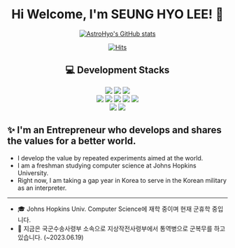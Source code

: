 <div align="center"> 

# Hi Welcome, I'm SEUNG HYO LEE! 👋 
 
[![AstroHyo's GitHub stats](https://github-readme-stats.vercel.app/api?username=AstroHyo&show_icons=true)](https://github.com/anuraghazra/github-readme-stats)  


[![Hits](https://hits.seeyoufarm.com/api/count/incr/badge.svg?url=https%3A%2F%2Fgithub.com%2FAstroHyo%2Fhit-counter&count_bg=%239EA09D&title_bg=%235094F0&icon=macys.svg&icon_color=%23E7E7E7&title=hits&edge_flat=false)](https://hits.seeyoufarm.com)
 
 
## 💻 Development Stacks
<img src="https://img.shields.io/badge/Java-007396?style=for-the-badge&logo=OpenJDK&logoColor=white"/>
<img src="https://img.shields.io/badge/Python-3776AB?style=for-the-badge&logo=Python&logoColor=white">
<img src="https://img.shields.io/badge/C-A8B9CC?style=for-the-badge&logo=C&logoColor=white">

</br>
<img src="https://img.shields.io/badge/HTML-E34F26?style=for-the-badge&logo=HTML5&logoColor=white"/>
<img src="https://img.shields.io/badge/CSS3-F68212?style=for-the-badge&logo=CSS3&logoColor=white"/>
<img src="https://img.shields.io/badge/JavaScript-F7DF1E?style=for-the-badge&logo=JavaScript&logoColor=white"/>
<img src="https://img.shields.io/badge/Vue.js-4FC08D?style=for-the-badge&logo=Vue.js&logoColor=white"/>
<img src="https://img.shields.io/badge/bootstrap-7952B3?style=for-the-badge&logo=bootstrap&logoColor=white">

</br>
<img src="https://img.shields.io/badge/Flutter-02569B?style=for-the-badge&logo=Flutter&logoColor=white">
<img src="https://img.shields.io/badge/Dart-0175C2?style=for-the-badge&logo=Dart&logoColor=white">



<div align="left"> 

## ✨ I'm an Entrepreneur who develops and shares the values for a better world.

- I develop the value by repeated experiments aimed at the world. 
- I am a freshman studying computer science at Johns Hopkins University. 
- Right now, I am taking a gap year in Korea to serve in the Korean military as an interpreter.
-------
- 🎓 Johns Hopkins Univ. Computer Science에 재학 중이며 현재 군휴학 중입니다.
- 💂 지금은 국군수송사령부 소속으로 지상작전사령부에서 통역병으로 군복무를 하고 있습니다. (~2023.06.19)

</div>

 
</div>
